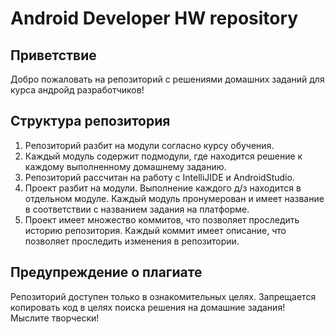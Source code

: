# Android Developer HW repository

## Приветствие
Добро пожаловать на репозиторий с решениями домашних заданий для курса андройд разработчиков!

## Структура репозитория
1. Репозиторий разбит на модули согласно курсу обучения.
2. Каждый модуль содержит подмодули, где находится решение к каждому выполненному домашнему заданию.
3. Репозиторий рассчитан на работу с IntelliJIDE и AndroidStudio.
4. Проект разбит на модули. Выполнение каждого д/з находится в отдельном модуле. Каждый модуль пронумерован и имеет название в соответствии с названием задания на платформе.
5. Проект имеет множество коммитов, что позволяет проследить историю репозитория. Каждый коммит имеет описание, что позволяет проследить изменения в репозитории.

## Предупреждение о плагиате
Репозиторий доступен только в ознакомительных целях. Запрещается копировать код в целях поиска решения на домашние задания! Мыслите творчески!